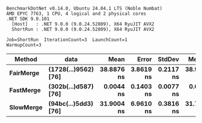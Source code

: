 ```

BenchmarkDotNet v0.14.0, Ubuntu 24.04.1 LTS (Noble Numbat)
AMD EPYC 7763, 1 CPU, 4 logical and 2 physical cores
.NET SDK 9.0.101
  [Host]   : .NET 9.0.0 (9.0.24.52809), X64 RyuJIT AVX2
  ShortRun : .NET 9.0.0 (9.0.24.52809), X64 RyuJIT AVX2

Job=ShortRun  IterationCount=3  LaunchCount=1  
WarmupCount=3  

```
| Method    | data                 | Mean       | Error     | StdDev    | Median     | Min        | Max        | Gen0   | Allocated |
|---------- |--------------------- |-----------:|----------:|----------:|-----------:|-----------:|-----------:|-------:|----------:|
| **FairMerge** | **(1728(...)9562) [76]** | **38.8876 ns** | **3.8619 ns** | **0.2117 ns** | **38.9433 ns** | **38.6536 ns** | **39.0658 ns** | **0.0086** |     **144 B** |
| **FastMerge** | **(302b(...)d587) [76]** |  **0.0044 ns** | **0.1403 ns** | **0.0077 ns** |  **0.0000 ns** |  **0.0000 ns** |  **0.0133 ns** |      **-** |         **-** |
| **SlowMerge** | **(94bc(...)5dd3) [76]** | **31.9004 ns** | **6.9610 ns** | **0.3816 ns** | **31.7760 ns** | **31.5966 ns** | **32.3286 ns** | **0.0048** |      **80 B** |
